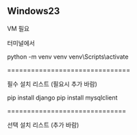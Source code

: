 ## Windows23

VM 필요

터미널에서

python -m venv venv
venv\Scripts\activate

===============================

필수 설치 리스트 (필요시 추가 바람)

pip install django
pip install mysqlclient

==============================

선택 설치 리스트 (추가 바람)
